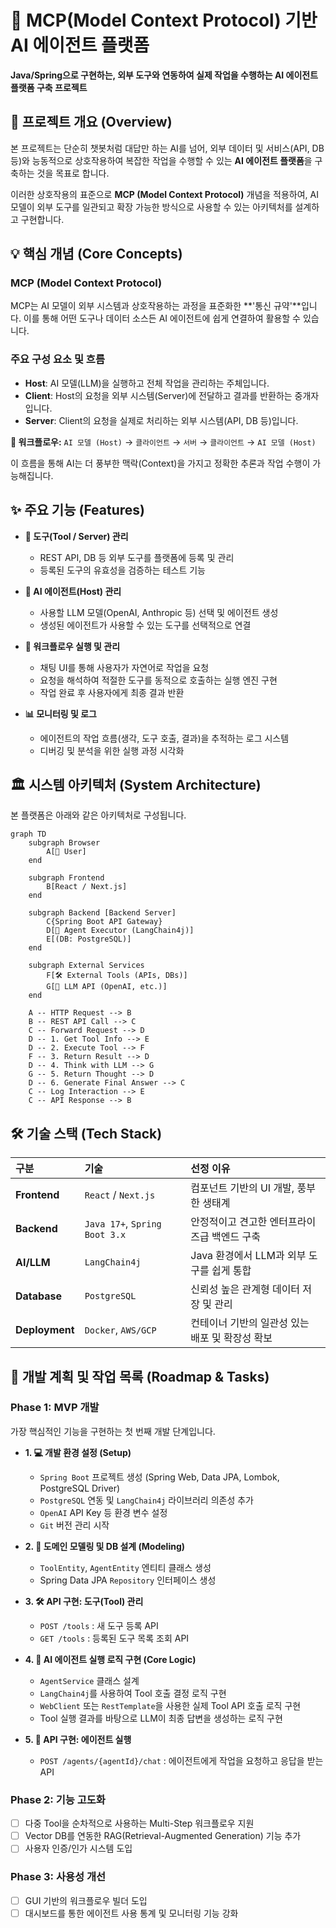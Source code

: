 # 🤖 MCP(Model Context Protocol) 기반 AI 에이전트 플랫폼

**Java/Spring으로 구현하는, 외부 도구와 연동하여 실제 작업을 수행하는 AI 에이전트 플랫폼 구축 프로젝트**

## 🌟 프로젝트 개요 (Overview)

본 프로젝트는 단순히 챗봇처럼 대답만 하는 AI를 넘어, 외부 데이터 및 서비스(API, DB 등)와 능동적으로 상호작용하여 복잡한 작업을 수행할 수 있는 **AI 에이전트 플랫폼**을 구축하는 것을 목표로 합니다.

이러한 상호작용의 표준으로 **MCP (Model Context Protocol)** 개념을 적용하여, AI 모델이 외부 도구를 일관되고 확장 가능한 방식으로 사용할 수 있는 아키텍처를 설계하고 구현합니다.

## 💡 핵심 개념 (Core Concepts)

### MCP (Model Context Protocol)
MCP는 AI 모델이 외부 시스템과 상호작용하는 과정을 표준화한 **'통신 규약'**입니다. 이를 통해 어떤 도구나 데이터 소스든 AI 에이전트에 쉽게 연결하여 활용할 수 있습니다.

### 주요 구성 요소 및 흐름
- **Host**: AI 모델(LLM)을 실행하고 전체 작업을 관리하는 주체입니다.
- **Client**: Host의 요청을 외부 시스템(Server)에 전달하고 결과를 반환하는 중개자입니다.
- **Server**: Client의 요청을 실제로 처리하는 외부 시스템(API, DB 등)입니다.

**📡 워크플로우:**
`AI 모델 (Host)` → `클라이언트` → `서버` → `클라이언트` → `AI 모델 (Host)`

이 흐름을 통해 AI는 더 풍부한 맥락(Context)을 가지고 정확한 추론과 작업 수행이 가능해집니다.

## ✨ 주요 기능 (Features)

- **🔧 도구(Tool / Server) 관리**
  - REST API, DB 등 외부 도구를 플랫폼에 등록 및 관리
  - 등록된 도구의 유효성을 검증하는 테스트 기능

- **🤖 AI 에이전트(Host) 관리**
  - 사용할 LLM 모델(OpenAI, Anthropic 등) 선택 및 에이전트 생성
  - 생성된 에이전트가 사용할 수 있는 도구를 선택적으로 연결

- **🚀 워크플로우 실행 및 관리**
  - 채팅 UI를 통해 사용자가 자연어로 작업을 요청
  - 요청을 해석하여 적절한 도구를 동적으로 호출하는 실행 엔진 구현
  - 작업 완료 후 사용자에게 최종 결과 반환

- **📊 모니터링 및 로그**
  - 에이전트의 작업 흐름(생각, 도구 호출, 결과)을 추적하는 로그 시스템
  - 디버깅 및 분석을 위한 실행 과정 시각화

## 🏛️ 시스템 아키텍처 (System Architecture)

본 플랫폼은 아래와 같은 아키텍처로 구성됩니다.

```mermaid
graph TD
    subgraph Browser
        A[👤 User]
    end

    subgraph Frontend
        B[React / Next.js]
    end
    
    subgraph Backend [Backend Server]
        C{Spring Boot API Gateway}
        D[🤖 Agent Executor (LangChain4j)]
        E[(DB: PostgreSQL)]
    end

    subgraph External Services
        F[🛠️ External Tools (APIs, DBs)]
        G[🧠 LLM API (OpenAI, etc.)]
    end
    
    A -- HTTP Request --> B
    B -- REST API Call --> C
    C -- Forward Request --> D
    D -- 1. Get Tool Info --> E
    D -- 2. Execute Tool --> F
    F -- 3. Return Result --> D
    D -- 4. Think with LLM --> G
    G -- 5. Return Thought --> D
    D -- 6. Generate Final Answer --> C
    C -- Log Interaction --> E
    C -- API Response --> B
```

## 🛠️ 기술 스택 (Tech Stack)

| 구분 | 기술 | 선정 이유 |
| :--- | :--- | :--- |
| **Frontend** | `React` / `Next.js` | 컴포넌트 기반의 UI 개발, 풍부한 생태계 |
| **Backend** | `Java 17+`, `Spring Boot 3.x` | 안정적이고 견고한 엔터프라이즈급 백엔드 구축 |
| **AI/LLM** | `LangChain4j` | Java 환경에서 LLM과 외부 도구를 쉽게 통합 |
| **Database** | `PostgreSQL` | 신뢰성 높은 관계형 데이터 저장 및 관리 |
| **Deployment**| `Docker`, `AWS/GCP` | 컨테이너 기반의 일관성 있는 배포 및 확장성 확보 |

## 🚀 개발 계획 및 작업 목록 (Roadmap & Tasks)

### Phase 1: MVP 개발
가장 핵심적인 기능을 구현하는 첫 번째 개발 단계입니다.

- **1. 💻 개발 환경 설정 (Setup)**
  - `Spring Boot` 프로젝트 생성 (Spring Web, Data JPA, Lombok, PostgreSQL Driver)
  - `PostgreSQL` 연동 및 `LangChain4j` 라이브러리 의존성 추가
  - `OpenAI` API Key 등 환경 변수 설정
  - `Git` 버전 관리 시작

- **2. 🔧 도메인 모델링 및 DB 설계 (Modeling)**
  - `ToolEntity`, `AgentEntity` 엔티티 클래스 생성
  - Spring Data JPA `Repository` 인터페이스 생성

- **3. 🛠️ API 구현: 도구(Tool) 관리**
  - `POST /tools` : 새 도구 등록 API
  - `GET /tools` : 등록된 도구 목록 조회 API

- **4. 🤖 AI 에이전트 실행 로직 구현 (Core Logic)**
  - `AgentService` 클래스 설계
  - `LangChain4j`를 사용하여 Tool 호출 결정 로직 구현
  - `WebClient` 또는 `RestTemplate`을 사용한 실제 Tool API 호출 로직 구현
  - Tool 실행 결과를 바탕으로 LLM이 최종 답변을 생성하는 로직 구현

- **5. 🚀 API 구현: 에이전트 실행**
  - `POST /agents/{agentId}/chat` : 에이전트에게 작업을 요청하고 응답을 받는 API

### Phase 2: 기능 고도화
- [ ] 다중 Tool을 순차적으로 사용하는 Multi-Step 워크플로우 지원
- [ ] Vector DB를 연동한 RAG(Retrieval-Augmented Generation) 기능 추가
- [ ] 사용자 인증/인가 시스템 도입

### Phase 3: 사용성 개선
- [ ] GUI 기반의 워크플로우 빌더 도입
- [ ] 대시보드를 통한 에이전트 사용 통계 및 모니터링 기능 강화
